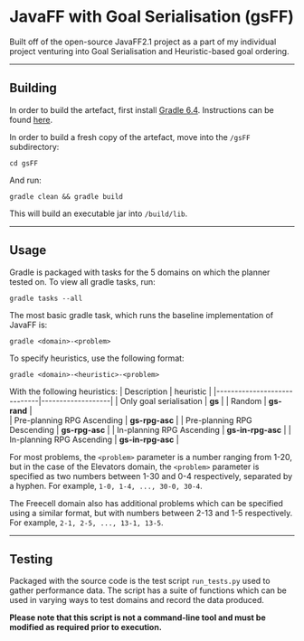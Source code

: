 # JavaFF with Goal Serialisation (gsFF)
Built off of the open-source JavaFF2.1 project as a part of my individual project venturing into Goal Serialisation and Heuristic-based goal ordering.

---
## Building
In order to build the artefact, first install [Gradle 6.4](https://github.com/gradle/gradle/releases/tag/v6.4.0). Instructions can be found [here](https://gradle.org/install/).

In order to build a fresh copy of the artefact, move into the ``/gsFF`` subdirectory:
```
cd gsFF
```
And run:
```
gradle clean && gradle build
```

This will build an executable jar into ``/build/lib``.

---
## Usage
Gradle is packaged with tasks for the 5 domains on which the planner tested on. To view all gradle tasks, run:
```
gradle tasks --all
```

The most basic gradle task, which runs the baseline implementation of JavaFF is:
```
gradle <domain>-<problem>
```

To specify heuristics, use the following format:
```
gradle <domain>-<heuristic>-<problem>
```
With the following heuristics:
| Description                 | heuristic         |
|-----------------------------|-------------------| 
| Only goal serialisation     | **gs**            | 
| Random                      | **gs-rand**       |  
| Pre-planning RPG Ascending  | **gs-rpg-asc**    | 
| Pre-planning RPG Descending | **gs-rpg-asc**    |
| In-planning RPG Ascending   | **gs-in-rpg-asc** |
| In-planning RPG Ascending   | **gs-in-rpg-asc** |


For most problems, the ``<problem>`` parameter is a number ranging from 1-20, but in the case of the Elevators domain, the ``<problem>`` parameter is specified as two numbers between 1-30 and 0-4 respectively, separated by a hyphen. For example, ``1-0, 1-4, ..., 30-0, 30-4``.

The Freecell domain also has additional problems which can be specified using a similar format, but with numbers between 2-13 and 1-5 respectively. For example, ``2-1, 2-5, ..., 13-1, 13-5``.

---
## Testing

Packaged with the source code is the test script ``run_tests.py`` used to gather performance data. The script has a suite of functions which can be used in varying ways to test domains and record the data produced. 

**Please note that this script is not a command-line tool and must be modified as required prior to execution.**